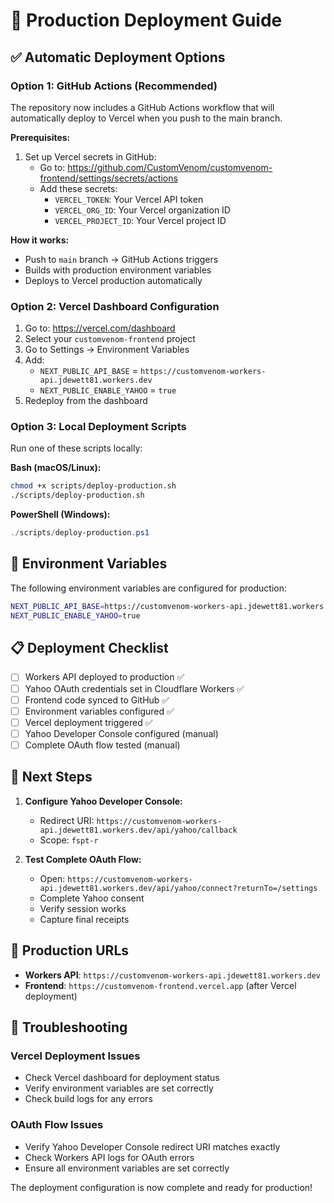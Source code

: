 # 🚀 Production Deployment Guide

## ✅ Automatic Deployment Options

### Option 1: GitHub Actions (Recommended)

The repository now includes a GitHub Actions workflow that will automatically deploy to Vercel when you push to the main branch.

**Prerequisites:**

1. Set up Vercel secrets in GitHub:
   - Go to: https://github.com/CustomVenom/customvenom-frontend/settings/secrets/actions
   - Add these secrets:
     - `VERCEL_TOKEN`: Your Vercel API token
     - `VERCEL_ORG_ID`: Your Vercel organization ID
     - `VERCEL_PROJECT_ID`: Your Vercel project ID

**How it works:**

- Push to `main` branch → GitHub Actions triggers
- Builds with production environment variables
- Deploys to Vercel production automatically

### Option 2: Vercel Dashboard Configuration

1. Go to: https://vercel.com/dashboard
2. Select your `customvenom-frontend` project
3. Go to Settings → Environment Variables
4. Add:
   - `NEXT_PUBLIC_API_BASE` = `https://customvenom-workers-api.jdewett81.workers.dev`
   - `NEXT_PUBLIC_ENABLE_YAHOO` = `true`
5. Redeploy from the dashboard

### Option 3: Local Deployment Scripts

Run one of these scripts locally:

**Bash (macOS/Linux):**

```bash
chmod +x scripts/deploy-production.sh
./scripts/deploy-production.sh
```

**PowerShell (Windows):**

```powershell
./scripts/deploy-production.ps1
```

## 🔧 Environment Variables

The following environment variables are configured for production:

```bash
NEXT_PUBLIC_API_BASE=https://customvenom-workers-api.jdewett81.workers.dev
NEXT_PUBLIC_ENABLE_YAHOO=true
```

## 📋 Deployment Checklist

- [ ] Workers API deployed to production ✅
- [ ] Yahoo OAuth credentials set in Cloudflare Workers ✅
- [ ] Frontend code synced to GitHub ✅
- [ ] Environment variables configured ✅
- [ ] Vercel deployment triggered ✅
- [ ] Yahoo Developer Console configured (manual)
- [ ] Complete OAuth flow tested (manual)

## 🎯 Next Steps

1. **Configure Yahoo Developer Console:**
   - Redirect URI: `https://customvenom-workers-api.jdewett81.workers.dev/api/yahoo/callback`
   - Scope: `fspt-r`

2. **Test Complete OAuth Flow:**
   - Open: `https://customvenom-workers-api.jdewett81.workers.dev/api/yahoo/connect?returnTo=/settings`
   - Complete Yahoo consent
   - Verify session works
   - Capture final receipts

## 🔗 Production URLs

- **Workers API**: `https://customvenom-workers-api.jdewett81.workers.dev`
- **Frontend**: `https://customvenom-frontend.vercel.app` (after Vercel deployment)

## 📝 Troubleshooting

### Vercel Deployment Issues

- Check Vercel dashboard for deployment status
- Verify environment variables are set correctly
- Check build logs for any errors

### OAuth Flow Issues

- Verify Yahoo Developer Console redirect URI matches exactly
- Check Workers API logs for OAuth errors
- Ensure all environment variables are set correctly

The deployment configuration is now complete and ready for production!
